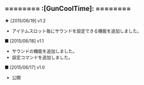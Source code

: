 ======== :[**GunCoolTime**]: ========
-----------

**★** [2015/06/19] v1.2
- アイテムスロット毎にサウンドを設定できる機能を追加しました。

**■** [2015/06/18] v1.1
- サウンドの機能を追加しました。
- 設定コマンドを追加しました。

**■** [2015/06/17] v1.0
- 公開